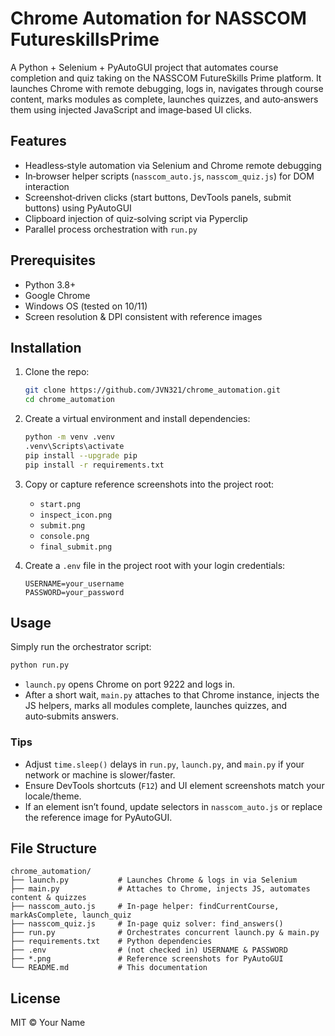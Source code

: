 # Chrome Automation for NASSCOM FutureskillsPrime

A Python + Selenium + PyAutoGUI project that automates course completion and quiz taking on the NASSCOM FutureSkills Prime platform.
It launches Chrome with remote debugging, logs in, navigates through course content, marks modules as complete, launches quizzes, and auto‑answers them using injected JavaScript and image‑based UI clicks.

## Features

- Headless‑style automation via Selenium and Chrome remote debugging
- In‑browser helper scripts (`nasscom_auto.js`, `nasscom_quiz.js`) for DOM interaction
- Screenshot‑driven clicks (start buttons, DevTools panels, submit buttons) using PyAutoGUI
- Clipboard injection of quiz‐solving script via Pyperclip
- Parallel process orchestration with `run.py`

## Prerequisites

- Python 3.8+
- Google Chrome
- Windows OS (tested on 10/11)
- Screen resolution & DPI consistent with reference images

## Installation

1. Clone the repo:

   ```bash
   git clone https://github.com/JVN321/chrome_automation.git
   cd chrome_automation
   ```
2. Create a virtual environment and install dependencies:

   ```bash
   python -m venv .venv
   .venv\Scripts\activate
   pip install --upgrade pip
   pip install -r requirements.txt
   ```
3. Copy or capture reference screenshots into the project root:

   - `start.png`
   - `inspect_icon.png`
   - `submit.png`
   - `console.png`
   - `final_submit.png`
4. Create a `.env` file in the project root with your login credentials:

   ```env
   USERNAME=your_username
   PASSWORD=your_password
   ```

## Usage

Simply run the orchestrator script:

```bash
python run.py
```

- `launch.py` opens Chrome on port 9222 and logs in.
- After a short wait, `main.py` attaches to that Chrome instance, injects the JS helpers, marks all modules complete, launches quizzes, and auto‑submits answers.

### Tips

- Adjust `time.sleep()` delays in `run.py`, `launch.py`, and `main.py` if your network or machine is slower/faster.
- Ensure DevTools shortcuts (`F12`) and UI element screenshots match your locale/theme.
- If an element isn’t found, update selectors in `nasscom_auto.js` or replace the reference image for PyAutoGUI.

## File Structure

```
chrome_automation/
├── launch.py           # Launches Chrome & logs in via Selenium
├── main.py             # Attaches to Chrome, injects JS, automates content & quizzes
├── nasscom_auto.js     # In‑page helper: findCurrentCourse, markAsComplete, launch_quiz
├── nasscom_quiz.js     # In‑page quiz solver: find_answers()
├── run.py              # Orchestrates concurrent launch.py & main.py
├── requirements.txt    # Python dependencies
├── .env                # (not checked in) USERNAME & PASSWORD
├── *.png               # Reference screenshots for PyAutoGUI
└── README.md           # This documentation
```

## License

MIT © Your Name
